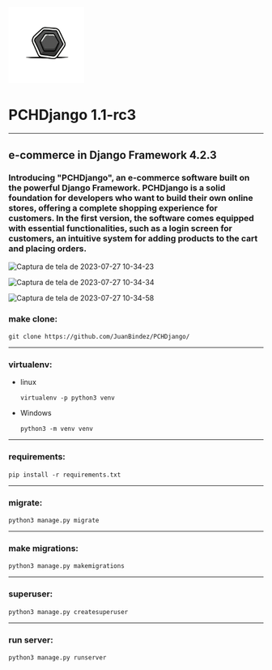<h1 align="">
  <img alt="NextLevelWeek" title="#NextLevelWeek" src="PCH.png" width="150px"/> 
   <h1 align="">PCHDjango 1.1-rc3</h1>
</h1>

----------

## e-commerce in Django Framework 4.2.3

### Introducing "PCHDjango", an e-commerce software built on the powerful Django Framework. PCHDjango is a solid foundation for developers who want to build their own online stores, offering a complete shopping experience for customers. In the first version, the software comes equipped with essential functionalities, such as a login screen for customers, an intuitive system for adding products to the cart and placing orders.


![Captura de tela de 2023-07-27 10-34-23](https://github.com/JuanBindez/PyCommerceHub/assets/79322362/0ebcba7f-b91c-442f-95b4-68c7985e318e)


![Captura de tela de 2023-07-27 10-34-34](https://github.com/JuanBindez/PyCommerceHub/assets/79322362/3f362c1e-22a9-46e5-806a-8eb168d6d164)


![Captura de tela de 2023-07-27 10-34-58](https://github.com/JuanBindez/PyCommerceHub/assets/79322362/d8ed7612-f65a-425d-8322-0c24b3e2046a)


### make clone:

    git clone https://github.com/JuanBindez/PCHDjango/

----------

### virtualenv:

- linux

      virtualenv -p python3 venv

- Windows

      python3 -m venv venv

----------
### requirements:


    pip install -r requirements.txt

----------
### migrate:


    python3 manage.py migrate
----------
### make migrations:

    python3 manage.py makemigrations
---------
### superuser:

    python3 manage.py createsuperuser
----------

### run server:

    python3 manage.py runserver
